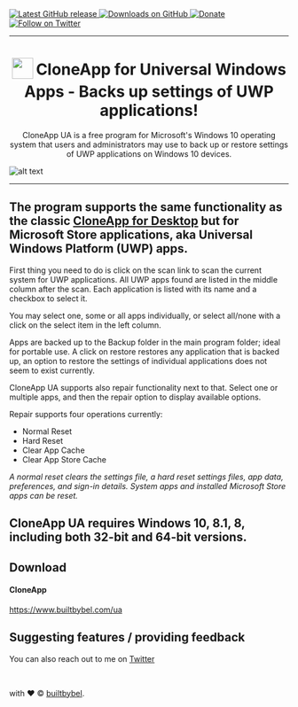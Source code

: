 <a href="https://github.com/builtbybel/CloneApp-ua/releases/latest" target="_blank">
 <img alt="Latest GitHub release" src="https://img.shields.io/github/release/builtbybel/cloneapp-ua.svg" />
</a>
<a href="https://github.com/builtbybel/CloneApp-ua/releases" target="_blank">
 <img alt="Downloads on GitHub" src="https://img.shields.io/github/downloads/builtbybel/CloneApp-UA/total.svg?style=flat-square" />
</a>
<a href="https://www.builtbybel.com/donate/cloneapp" target="_blank">
 <img alt="Donate" src="https://img.shields.io/badge/donate-PayPal-orange.svg?style=flat-square" />
</a>
<a href="https://twitter.com/builtbybel" target="_blank">
 <img alt="Follow on Twitter" src="https://img.shields.io/twitter/follow/builtbybel.svg?label=Follow" />
</a>

*** 
<h1 align="center">
<sub>
<img  src="https://github.com/builtbybel/CloneApp-UA/blob/master/cloneapp.png"
      height="38"
      width="38">
</sub>
CloneApp for Universal Windows Apps - Backs up settings of UWP applications!
	
</h1>

<p align="center">
CloneApp UA is a free program for Microsoft's Windows 10 operating system that users and administrators may use to back up or restore settings of UWP applications on Windows 10 devices.
 
![alt text](https://github.com/builtbybel/CloneApp-UA/blob/master/cloneapp-ua-intro.gif)

</p>

*** 

</p>

## The  program supports the same functionality as the classic [CloneApp for Desktop](https://github.com/builtbybel/CloneApp) but for Microsoft Store applications, aka Universal Windows Platform (UWP) apps.

First thing you need to do is click on the scan link to scan the current system for UWP applications. All UWP apps found are listed in the middle column after the scan. Each application is listed with its name and a checkbox to select it.

You may select one, some or all apps individually, or select all/none with a click on the select item in the left column.

Apps are backed up to the Backup folder in the main program folder; ideal for portable use. A click on restore restores any application that is backed up, an option to restore the settings of individual applications does not seem to exist currently.

CloneApp UA supports also repair functionality next to that. Select one or multiple apps, and then the repair option to display available options.

Repair supports four operations currently:

* Normal Reset
* Hard Reset
* Clear App Cache
* Clear App Store Cache

*A normal reset clears the settings file, a hard reset settings files, app data, preferences, and sign-in details. System apps and installed Microsoft Store apps can be reset.*

## CloneApp UA requires Windows 10, 8.1, 8, including both 32-bit and 64-bit versions.

## Download 

#### CloneApp
https://www.builtbybel.com/ua

## Suggesting features / providing feedback
You can also reach out to me on [Twitter](https://twitter.com/builtbybel)

<br>

with ❤︎ © [builtbybel](https://builtbybelcom "Good apps are as little apps as possible").
